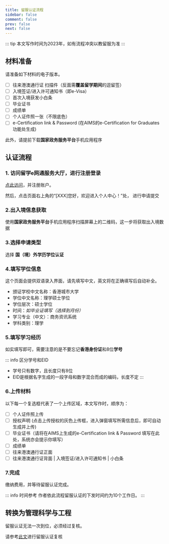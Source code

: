 ```yaml
---
title: 留服认证流程
sidebar: false
comment: false
prev: false
next: false
---
```


::: tip 
本文写作时间为2023年，如有流程冲突以教留服为准
:::

## 材料准备

请准备如下材料的电子版本。

- [ ] 往来港澳通行证 扫描件（反面需**覆盖留学期间**的逗留签）
- [ ] 入境签证/进入许可通知书（即e-Visa）
- [ ] 首次入境获发小白条
- [ ] 毕业证书
- [ ] 成绩单
- [ ] 个人证件照一张（不限底色）
- [ ] e-Certification link & Password (在AIMS的e-Certification for Graduates功能处生成)

此外，请提前下载**国家政务服务平台**手机应用程序

## 认证流程

### 1. 访问留学e网通服务大厅，进行注册登录

[点此访问](https://zwfw.cscse.edu.cn/)，并注册账户。

然后，点击页面右上角的“[XXX]您好，欢迎进入个人中心！”处， 进行申请提交

### 2.出入境信息获取

使用**国家政务服务平台**手机应用程序扫描屏幕上的二维码，这一步将获取出入境数据

### 3.选择申请类型

选择 **国（境）外学历学位认证**

### 4.填写学位信息

这个页面会提供双语录入界面，请先填写中文，英文将在正确填写后自动补全。

- 颁证学校中文名称：香港城市大学
- 学位中文名称：理学硕士学位
- 学位层次：硕士学位
- 时间：*如毕业证填写（选择到月份）*
- 学习专业（中文）：商务资讯系统
- 学科类别：理学

### 5.填写学习经历

如实填写即可，需要注意的是不要忘记**香港身份证**和8位**学号**

::: info 区分学号和EID
- 学号只有数字，且长度只有8位
- EID是根据名字生成的一段字母和数字混合而成的编码，长度不定
:::

### 6.上传材料

以下每一个复选框代表了一个上传区域，本文写作时，顺序为：

- [ ] 个人证件照上传
- [ ] 授权声明 (点击上传授权的灰色上传框，进入弹窗填写所需信息后，即可自动生成并上传)
- [ ] 毕业证书（请将在AIMS上生成的e-Certification link & Password 填写在此处，系统亦会提示你填写）
- [ ] 成绩单
- [ ] 往来港澳通行证正面
- [ ] 往来港澳通行证背面 | 入境签证/进入许可通知书 | 小白条

### 7.完成

缴纳费用，并等待留服认证完成。

::: info 时间参考
作者依此流程留服认证的下发时间约为10个工作日。
:::

## 转换为管理科学与工程

留服认证无法一次到位，必须经过复核。

请参考[此文](trans_mse_tutorial)进行留服认证复核